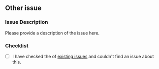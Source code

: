 ## Other issue

### Issue Description
Please provide a description of the issue here.

### Checklist

- [ ] I have checked the of [existing issues](https://gitlab.tudelft.nl/demoses/annular/-/issues) and couldn't find an issue about this.
